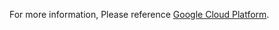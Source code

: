 For more information, Please
reference [Google Cloud Platform](https://github.com/GoogleCloudPlatform/cloud-code-samples).